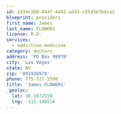 ```yaml
---
id: 2434c268-844f-4d42-ad43-c5543e7b4ca2
blueprint: providers
first_name: James
last_name: FLOWERS
license: M.D.
services:
  - addiction-medicine
category: doctors
address: 'PO Box 98978'
city: 'Las Vegas'
state: NV
zip: '891938978'
phone: 775-727-5500
title: 'James FLOWERS'
_geoloc:
  lat: 36.1672559
  lng: -115.148516
---
```


